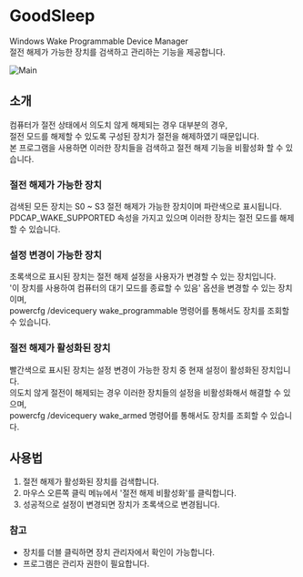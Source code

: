 # GoodSleep
Windows Wake Programmable Device Manager  
절전 해제가 가능한 장치를 검색하고 관리하는 기능을 제공합니다.

![Main](https://user-images.githubusercontent.com/1563800/33543976-5c33de8a-d91c-11e7-8b7b-bf151a405f70.png)

## 소개
컴퓨터가 절전 상태에서 의도치 않게 해제되는 경우 대부분의 경우,  
절전 모드를 해제할 수 있도록 구성된 장치가 절전을 해제하였기 때문입니다.  
본 프로그램을 사용하면 이러한 장치들을 검색하고 절전 해제 기능을 비활성화 할 수 있습니다.

### 절전 해제가 가능한 장치
검색된 모든 장치는 S0 ~ S3 절전 해제가 가능한 장치이며 파란색으로 표시됩니다.  
PDCAP_WAKE_SUPPORTED 속성을 가지고 있으며 이러한 장치는 절전 모드를 해제할 수 있습니다.

### 설정 변경이 가능한 장치
초록색으로 표시된 장치는 절전 해제 설정을 사용자가 변경할 수 있는 장치입니다.  
'이 장치를 사용하여 컴퓨터의 대기 모드를 종료할 수 있음' 옵션을 변경할 수 있는 장치이며,  
powercfg /devicequery wake_programmable 명령어를 통해서도 장치를 조회할 수 있습니다.

### 절전 해제가 활성화된 장치
빨간색으로 표시된 장치는 설정 변경이 가능한 장치 중 현재 설정이 활성화된 장치입니다.  
의도치 않게 절전이 해제되는 경우 이러한 장치들의 설정을 비활성화해서 해결할 수 있으며,  
powercfg /devicequery wake_armed 명령어를 통해서도 장치를 조회할 수 있습니다.

## 사용법
1. 절전 해제가 활성화된 장치를 검색합니다.
2. 마우스 오른쪽 클릭 메뉴에서 '절전 해제 비활성화'를 클릭합니다.
3. 성공적으로 설정이 변경되면 장치가 초록색으로 변경됩니다.

### 참고
* 장치를 더블 클릭하면 장치 관리자에서 확인이 가능합니다.
* 프로그램은 관리자 권한이 필요합니다.

